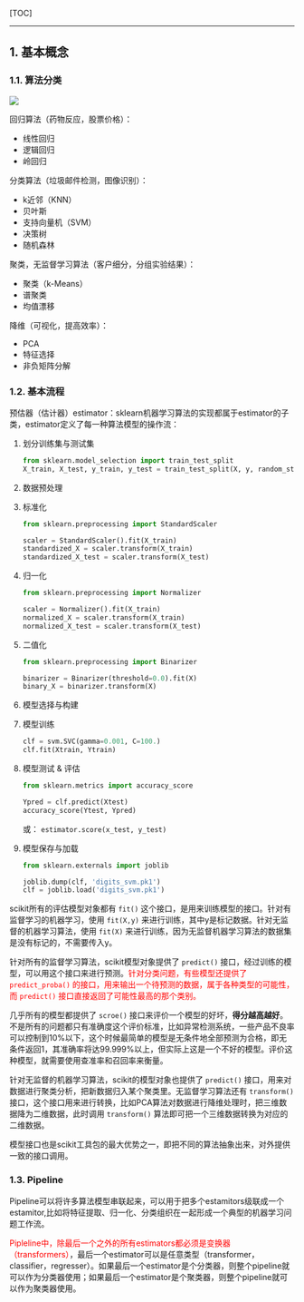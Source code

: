 <!--
+++
title       = "基于sklearn机器学习"
description = "1. 基本概念"
date        = "2021-12-21"
tags        = []
categories  = ["5-框架应用","55-pytorch"]
series      = []
keywords    = []
weight      = 5
toc         = true
draft       = false
+++ -->

[TOC]

---

## 1. 基本概念

### 1.1. 算法分类

![](https://img2020.cnblogs.com/blog/2039866/202111/2039866-20211110065733913-157909335.jpg) <!-- sklearn/sklearn-2.jpg -->

回归算法（药物反应，股票价格）：

+ 线性回归
+ 逻辑回归
+ 岭回归

分类算法（垃圾邮件检测，图像识别）：

+ k近邻（KNN）
+ 贝叶斯
+ 支持向量机（SVM）
+ 决策树
+ 随机森林

聚类，无监督学习算法（客户细分，分组实验结果）：

+  聚类（k-Means）
+  谱聚类
+  均值漂移

降维（可视化，提高效率）：

+ PCA
+ 特征选择
+ 非负矩阵分解

### 1.2. 基本流程


预估器（估计器）estimator：sklearn机器学习算法的实现都属于estimator的子类，estimator定义了每一种算法模型的操作流：

1. 划分训练集与测试集

    ```py
    from sklearn.model_selection import train_test_split
    X_train, X_test, y_train, y_test = train_test_split(X, y, random_state=0)
    ```

2. 数据预处理
3. 标准化

    ```py
    from sklearn.preprocessing import StandardScaler

    scaler = StandardScaler().fit(X_train)
    standardized_X = scaler.transform(X_train)
    standardized_X_test = scaler.transform(X_test)
    ```

4. 归一化

    ```py
    from sklearn.preprocessing import Normalizer

    scaler = Normalizer().fit(X_train)
    normalized_X = scaler.transform(X_train)
    normalized_X_test = scaler.transform(X_test)
    ```

5. 二值化

    ```py
    from sklearn.preprocessing import Binarizer

    binarizer = Binarizer(threshold=0.0).fit(X)
    binary_X = binarizer.transform(X)
    ```

6. 模型选择与构建
7. 模型训练

    ```py
    clf = svm.SVC(gamma=0.001, C=100.)
    clf.fit(Xtrain, Ytrain)
    ```

8. 模型测试 & 评估

    ```py
    from sklearn.metrics import accuracy_score

    Ypred = clf.predict(Xtest)
    accuracy_score(Ytest, Ypred)
    ```

    或： `estimator.score(x_test, y_test)`

9. 模型保存与加载

    ```py
    from sklearn.externals import joblib

    joblib.dump(clf, 'digits_svm.pk1')
    clf = joblib.load('digits_svm.pk1')
    ```

scikit所有的评估模型对象都有 `fit()` 这个接口，是用来训练模型的接口。针对有监督学习的机器学习，使用 `fit(X,y)` 来进行训练，其中y是标记数据。针对无监督的机器学习算法，使用 `fit(X)` 来进行训练，因为无监督机器学习算法的数据集是没有标记的，不需要传入y。

针对所有的监督学习算法，scikit模型对象提供了 `predict()` 接口，经过训练的模型，可以用这个接口来进行预测。<font color=#FF0000>针对分类问题，有些模型还提供了 `predict_proba()` 的接口，用来输出一个待预测的数据，属于各种类型的可能性，而 `predict()` 接口直接返回了可能性最高的那个类别。</font>

几乎所有的模型都提供了 `scroe()` 接口来评价一个模型的好坏，**得分越高越好**。不是所有的问题都只有准确度这个评价标准，比如异常检测系统，一些产品不良率可以控制到10%以下，这个时候最简单的模型是无条件地全部预测为合格，即无条件返回1，其准确率将达99.999%以上，但实际上这是一个不好的模型。评价这种模型，就需要使用查准率和召回率来衡量。

针对无监督的机器学习算法，scikit的模型对象也提供了 `predict()` 接口，用来对数据进行聚类分析，把新数据归入某个聚类里。无监督学习算法还有 `transform()` 接口，这个接口用来进行转换，比如PCA算法对数据进行降维处理时，把三维数据降为二维数据，此时调用 `transform()` 算法即可把一个三维数据转换为对应的二维数据。

模型接口也是scikit工具包的最大优势之一，即把不同的算法抽象出来，对外提供一致的接口调用。

### 1.3. Pipeline

Pipeline可以将许多算法模型串联起来，可以用于把多个estamitors级联成一个estamitor,比如将特征提取、归一化、分类组织在一起形成一个典型的机器学习问题工作流。

<font color=#FF0000>Pipleline中，除最后一个之外的所有estimators都必须是变换器（transformers）</font>，最后一个estimator可以是任意类型（transformer，classifier，regresser）。如果最后一个estimator是个分类器，则整个pipeline就可以作为分类器使用；如果最后一个estimator是个聚类器，则整个pipeline就可以作为聚类器使用。
